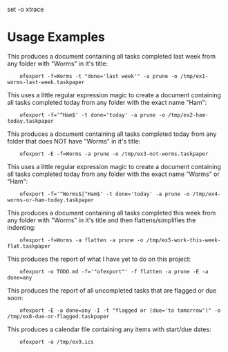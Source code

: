 set -o xtrace

# Usage Examples


This produces a document containing all tasks completed last week from any folder with "Worms" in it's title:
    
        ofexport -f=Worms -t "done='last week'" -a prune -o /tmp/ex1-worms-last-week.taskpaper 

This uses a little regular expression magic to create a document containing all tasks completed today from any folder with the exact name "Ham":
    
        ofexport -f='^Ham$' -t done='today' -a prune -o /tmp/ex2-ham-today.taskpaper 
   
This produces a document containing all tasks completed today from any folder that does NOT have "Worms" in it's title:
    
        ofexport -E -f=Worms -a prune -o /tmp/ex3-not-worms.taskpaper 

This uses a little regular expression magic to create a document containing all tasks completed today from any folder with the exact name "Worms" or "Ham":
    
        ofexport -f='^Worms$|^Ham$' -t done='today' -a prune -o /tmp/ex4-worms-or-ham-today.taskpaper 

This produces a document containing all tasks completed this week from any folder with "Worms" in it's title and then flattens/simplifies the indenting:
    
        ofexport -f=Worms -a flatten -a prune -o /tmp/ex5-work-this-week-flat.taskpaper 

This produces the report of what I have yet to do on this project:        

        ofexport -o TODO.md -f='"ofexport"' -f flatten -a prune -E -a done=any

This produces the report of all uncompleted tasks that are flagged or due soon:

        ofexport -E -a done=any -I -t "flagged or (due='to tomorrow')" -o /tmp/ex8-due-or-flagged.taskpaper 

This produces a calendar file containing any items with start/due dates:

        ofexport -o /tmp/ex9.ics 


